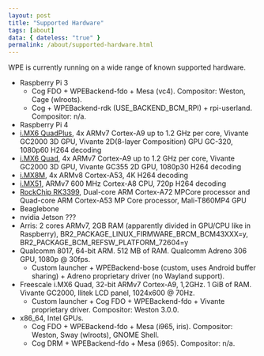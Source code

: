 ```yaml
---
layout: post
title: "Supported Hardware"
tags: [about] 
data: { dateless: "true" }
permalink: /about/supported-hardware.html 
--- 
```

WPE is currently running on a wide range of known supported hardware.

- Raspberry Pi 3
  * Cog FDO + WPEBackend-fdo + Mesa (vc4). Compositor: Weston, Cage (wlroots).
  * Cog + WPEBackend-rdk (USE_BACKEND_BCM_RPI) + rpi-userland. Compositor: n/a.
- Raspberry Pi 4
- [i.MX6 QuadPlus](https://www.nxp.com/products/processors-and-microcontrollers/arm-processors/i-mx-applications-processors/i-mx-6-processors/i-mx-6quadplus-processor-quad-core-high-performance-advanced-3d-graphics-hd-video-advanced-multimedia-arm-cortex-a9-core:i.MX6QP), 
  4x ARMv7 Cortex-A9 up to 1.2 GHz per core, Vivante GC2000 3D GPU, Vivante 2D(8-layer Composition) GPU GC-320, 1080p60 H264 decoding
- [i.MX6 Quad](https://www.nxp.com/products/processors-and-microcontrollers/arm-processors/i-mx-applications-processors/i-mx-6-processors/i-mx-6quad-processors-high-performance-3d-graphics-hd-video-arm-cortex-a9-core:i.MX6Q), 
  4x ARMv7 Cortex-A9 up to 1.2 GHz per core, Vivante GC2000 3D GPU, Vivante GC355 2D GPU, 1080p30 H264 decoding
- [i.MX8M](https://www.nxp.com/products/processors-and-microcontrollers/arm-processors/i-mx-applications-processors/i-mx-8-processors/i-mx-8m-family-armcortex-a53-cortex-m4-audio-voice-video:i.MX8M), 4x ARMv8 Cortex-A53, 4K H264 decoding
- [i.MX51](https://www.nxp.com/products/processors-and-microcontrollers/arm-processors/i-mx-applications-processors/i-mx-mature-processors/applications-processors-multimedia-high-performance-low-power-connectivity-arm-cortex-a8-core:i.MX516), 
  ARMv7 600 MHz Cortex-A8 CPU, 720p H264 decoding
- [RockChip RK3399](http://rockchip.wikidot.com/rk3399), 
  Dual-core ARM Cortex-A72 MPCore processor and Quad-core ARM Cortex-A53 MP Core processor, Mali-T860MP4 GPU
- Beaglebone
- nvidia Jetson ???
- Arris: 2 cores ARMv7, 2GB RAM (apparently divided in GPU/CPU like in Raspberry), BR2_PACKAGE_LINUX_FIRMWARE_BRCM_BCM43XXX=y, BR2_PACKAGE_BCM_REFSW_PLATFORM_72604=y
- Qualcomm 8017, 64-bit ARM. 512 MB of RAM. Qualcomm Adreno 306 GPU, 1080p @ 30fps.
  * Custom launcher + WPEBackend-bose (custom, uses Android buffer sharing) + Adreno proprietary driver (no Wayland support).
- Freescale i.MX6 Quad, 32-bit ARMv7 Cortex-A9, 1,2GHz. 1 GiB of RAM. Vivante GC2000, Ilitek LCD panel, 1024x600 @ 70Hz.
  * Custom launcher + Cog FDO + WPEBackend-fdo + Vivante proprietary driver. Compositor: Weston 3.0.0.
- x86_64, Intel GPUs.
  * Cog FDO + WPEBackend-fdo + Mesa (i965, iris). Compositor: Weston, Sway (wlroots), GNOME Shell.
  * Cog DRM + WPEBackend-fdo + Mesa (i965). Compositor: n/a.
